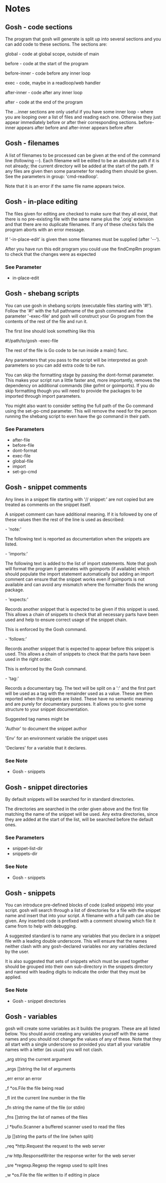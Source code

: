 <!-- Created by mkdoc DO NOT EDIT. -->

# Notes

## Gosh \- code sections
The program that gosh will generate is split up into several sections and you
can add code to these sections\. The sections are:



global       \- code at global scope, outside of main

before       \- code at the start of the program

before\-inner \- code before any inner loop

exec         \- code, maybe in a readloop/web handler

after\-inner  \- code after any inner loop

after        \- code at the end of the program



The \.\.\.inner sections are only useful if you have some inner loop \- where
you are looping over a list of files and reading each one\. Otherwise they just
appear immediately before or after their corresponding sections\. before\-inner
appears after before and after\-inner appears before after


## Gosh \- filenames
A list of filenames to be processed can be given at the end of the command line
\(following \-\-\)\. Each filename will be edited to be an absolute path if it
is not already; the current directory will be added at the start of the path\.
If any files are given then some parameter for reading them should be given\.
See the parameters in group: &apos;cmd\-readloop&apos;\.



Note that it is an error if the same file name appears twice\.


## Gosh \- in\-place editing
The files given for editing are checked to make sure that they all exist, that
there is no pre\-existing file with the same name plus the &apos;\.orig&apos;
extension and that there are no duplicate filenames\. If any of these checks
fails the program aborts with an error message\.



If &apos;\-in\-place\-edit&apos; is given then some filenames must be supplied
\(after &apos;\-\-&apos;\)\.



 After you have run this edit program you could use the findCmpRm program to
check that the changes were as expected
### See Parameter
* in\-place\-edit



## Gosh \- shebang scripts
You can use gosh in shebang scripts \(executable files starting with
&apos;\#\!&apos;\)\. Follow the &apos;\#\!&apos; with the full pathname of the
gosh command and the parameter &apos;\-exec\-file&apos; and gosh will construct
your Go program from the contents of the rest of the file and run it\.



The first line should look something like this



\#\!/path/to/gosh \-exec\-file



The rest of the file is Go code to be run inside a main\(\) func\.



Any parameters that you pass to the script will be interpreted as gosh
parameters so you can add extra code to be run\.



You can skip the formatting stage by passing the dont\-format parameter\. This
makes your script run a little faster and, more importantly, removes the
dependency on additional commands \(like gofmt or goimports\)\. If you do skip
formatting though you will need to provide the packages to be imported through
import parameters\.



You might also want to consider setting the full path of the Go command using
the set\-go\-cmd parameter\. This will remove the need for the person running
the shebang script to even have the go command in their path\.
### See Parameters
* after\-file
* before\-file
* dont\-format
* exec\-file
* global\-file
* import
* set\-go\-cmd



## Gosh \- snippet comments
Any lines in a snippet file starting with &apos;// snippet:&apos; are not copied
but are treated as comments on the snippet itself\.



A snippet comment can have additional meaning\. If it is followed by one of
these values then the rest of the line is used as described:



\- &apos;note:&apos;

The following text is reported as documentation when the snippets are listed\.



\- &apos;imports:&apos;

The following text is added to the list of import statements\. Note that gosh
will format the program it generates with goimports \(if available\) which
should populate the import statement automatically but adding an import comment
can ensure that the snippet works even if goimports is not available and can
avoid any mismatch where the formatter finds the wrong package\.



\- &apos;expects:&apos;

Records another snippet that is expected to be given if this snippet is used\.
This allows a chain of snippets to check that all necessary parts have been used
and help to ensure correct usage of the snippet chain\.

This is enforced by the Gosh command\.



\- &apos;follows:&apos;

Records another snippet that is expected to appear before this snippet is used\.
This allows a chain of snippets to check that the parts have been used in the
right order\.

This is enforced by the Gosh command\.



\- &apos;tag:&apos;

Records a documentary tag\. The text will be split on a &apos;:&apos; and the
first part will be used as a tag with the remainder used as a value\. These are
then reported when the snippets are listed\. These have no semantic meaning and
are purely for documentary purposes\. It allows you to give some structure to
your snippet documentation\.

Suggested tag names might be

   &apos;Author&apos;   to document the snippet author

   &apos;Env&apos;      for an environment variable the snippet uses

   &apos;Declares&apos; for a variable that it declares\.
### See Note
* Gosh \- snippets



## Gosh \- snippet directories
By default snippets will be searched for in standard directories\.



The directories are searched in the order given above and the first file
matching the name of the snippet will be used\. Any extra directories, since
they are added at the start of the list, will be searched before the default
ones\.
### See Parameters
* snippet\-list\-dir
* snippets\-dir

### See Note
* Gosh \- snippets



## Gosh \- snippets
You can introduce pre\-defined blocks of code \(called snippets\) into your
script\. gosh will search through a list of directories for a file with the
snippet name and insert that into your script\. A filename with a full path can
also be given\. Any inserted code is prefixed with a comment showing which file
it came from to help with debugging\.



A suggested standard is to name any variables that you declare in a snippet file
with a leading double underscore\. This will ensure that the names neither clash
with any gosh\-declared variables nor any variables declared by the user\.



It is also suggested that sets of snippets which must be used together should be
grouped into their own sub\-directory in the snippets directory and named with
leading digits to indicate the order that they must be applied\.
### See Note
* Gosh \- snippet directories



## Gosh \- variables
gosh will create some variables as it builds the program\. These are all listed
below\. You should avoid creating any variables yourself with the same names and
you should not change the values of any of these\. Note that they all start with
a single underscore so provided you start all your variable names with a letter
\(as usual\) you will not clash\.



\_arg  string               the current argument

\_args \[\]string             the list of arguments

\_err  error                an error

\_f    \*os\.File             the file being read

\_fl   int                  the current line number in the file

\_fn   string               the name of the file \(or stdin\)

\_fns  \[\]string             the list of names of the files

\_l    \*bufio\.Scanner       a buffered scanner used to read the files

\_lp   \[\]string             the parts of the line \(when split\)

\_req  \*http\.Request        the request to the web server

\_rw   http\.ResponseWriter  the response writer for the web server

\_sre  \*regexp\.Regexp       the regexp used to split lines

\_w    \*os\.File             the file written to if editing in place


